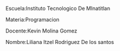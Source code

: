 Escuela:Instituto Tecnologico De MInatitlan

Materia:Programacion

Docente:Kevin Molina Gomez

Nombre:Liliana Itzel Rodriguez De los santos

